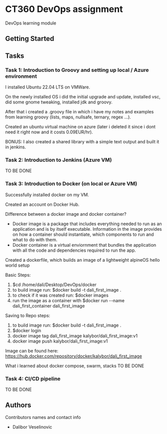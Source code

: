 # CT360 DevOps assignment 

DevOps learning module

## Getting Started


## Tasks
### Task 1: Introduction to Groovy and setting up local / Azure environment
I installed Ubuntu 22.04 LTS on VMWare. 

On the newly installed OS i did the initial upgrade and update, installed vsc, did some gnome tweaking, installed jdk and groovy. 

After that i created a .groovy file in which i have my notes and examples from learning groovy (lists, maps, nullsafe, ternary, regex ...).

Created an ubuntu virtual machine on azure (later i deleted it since i dont need it right now and it costs 0.09EUR/hr).

BONUS: I also created a shared library with a simple text output and built it in jenkins.

### Task 2: Introduction to Jenkins (Azure VM)
TO BE DONE

### Task 3: Introduction to Docker (on local or Azure VM)
Successfully installed docker on my VM.

Created an account on Docker Hub.

Difference between a docker image and docker container?
- Docker image is a package that includes everything needed to run as an application and is by itself executable. Information in the image provides on how a container should instantiate, which components to run and what to do with them. 
- Docker container is a virtual enviornment that bundles the application with all the code and dependencies required to run the app. 

Created a dockerfile, which builds an image of a lightweight alpineOS hello world setup

Basic Steps:
1. $cd /home/dali/Desktop/DevOps/docker
2. to build image run: $docker build -t dali_first_image .
3. to check if it was created run: $docker images
4. run the image as a container with $docker run --name dali_first_container dali_first_image

Saving to Repo steps:
1. to build image run: $docker build -t dali_first_image .
2. $docker login
3. docker image tag dali_first_image kalybor/dali_first_image:v1
4. docker image push kalybor/dali_first_image:v1

Image can be found here: https://hub.docker.com/repository/docker/kalybor/dali_first_image


What i learned about docker compose, swarm, stacks TO BE DONE


### Task 4: CI/CD pipeline 
TO BE DONE

## Authors

Contributors names and contact info

* Dalibor Veselinovic
